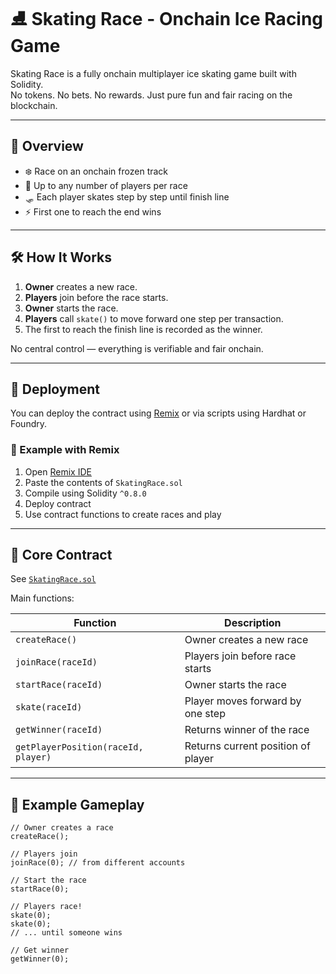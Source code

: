  # ⛸️ Skating Race - Onchain Ice Racing Game         
          
Skating Race is a fully onchain multiplayer ice skating game built with Solidity.       
No tokens. No bets. No rewards. Just pure fun and fair racing on the blockchain.      
       
---       
      
## 🚀 Overview     
      
- ❄️ Race on an onchain frozen track     
- 🧊 Up to any number of players per race     
- 🛷 Each player skates step by step until finish line  
- ⚡ First one to reach the end wins    
     
---   
    
## 🛠️ How It Works  
 
1. **Owner** creates a new race.   
2. **Players** join before the race starts. 
3. **Owner** starts the race.     
4. **Players** call `skate()` to move forward one step per transaction.   
5. The first to reach the finish line is recorded as the winner. 
   
No central control — everything is verifiable and fair onchain.   
 
--- 
 
## 🔧 Deployment  
 
You can deploy the contract using [Remix](https://remix.ethereum.org/) or via scripts using Hardhat or Foundry. 

### 🧪 Example with Remix

1. Open [Remix IDE](https://remix.ethereum.org/)
2. Paste the contents of `SkatingRace.sol`
3. Compile using Solidity `^0.8.0`
4. Deploy contract
5. Use contract functions to create races and play

---

## 🧩 Core Contract

See [`SkatingRace.sol`](./SkatingRace.sol)

Main functions:

| Function | Description |
|----------|-------------|
| `createRace()` | Owner creates a new race |
| `joinRace(raceId)` | Players join before race starts |
| `startRace(raceId)` | Owner starts the race |
| `skate(raceId)` | Player moves forward by one step |
| `getWinner(raceId)` | Returns winner of the race |
| `getPlayerPosition(raceId, player)` | Returns current position of player |

---

## 👀 Example Gameplay

```solidity
// Owner creates a race
createRace();

// Players join
joinRace(0); // from different accounts

// Start the race
startRace(0);

// Players race!
skate(0);
skate(0);
// ... until someone wins

// Get winner
getWinner(0);
